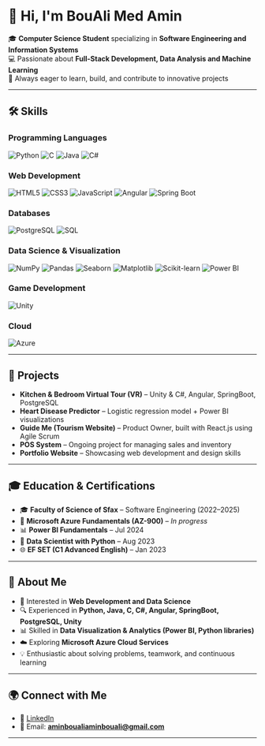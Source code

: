 # 👋 Hi, I'm BouAli Med Amin  

🎓 **Computer Science Student** specializing in **Software Engineering and Information Systems**  
💻 Passionate about **Full-Stack Development, Data Analysis and Machine Learning**  
🚀 Always eager to learn, build, and contribute to innovative projects  

---

## 🛠️ Skills

### Programming Languages  
![Python](https://img.shields.io/badge/Python-3776AB?style=for-the-badge&logo=python&logoColor=white)
![C](https://img.shields.io/badge/C-00599C?style=for-the-badge&logo=c&logoColor=white)
![Java](https://img.shields.io/badge/Java-ED8B00?style=for-the-badge&logo=openjdk&logoColor=white)
![C#](https://img.shields.io/badge/C%23-239120?style=for-the-badge&logo=c-sharp&logoColor=white)

### Web Development  
![HTML5](https://img.shields.io/badge/HTML5-E34F26?style=for-the-badge&logo=html5&logoColor=white)
![CSS3](https://img.shields.io/badge/CSS3-1572B6?style=for-the-badge&logo=css3&logoColor=white)
![JavaScript](https://img.shields.io/badge/JavaScript-F7DF1E?style=for-the-badge&logo=javascript&logoColor=black)
![Angular](https://img.shields.io/badge/Angular-DD0031?style=for-the-badge&logo=angular&logoColor=white)
![Spring Boot](https://img.shields.io/badge/Spring%20Boot-6DB33F?style=for-the-badge&logo=springboot&logoColor=white)

### Databases  
![PostgreSQL](https://img.shields.io/badge/PostgreSQL-316192?style=for-the-badge&logo=postgresql&logoColor=white)
![SQL](https://img.shields.io/badge/SQL-4479A1?style=for-the-badge&logo=database&logoColor=white)

### Data Science & Visualization  
![NumPy](https://img.shields.io/badge/Numpy-013243?style=for-the-badge&logo=numpy&logoColor=white)
![Pandas](https://img.shields.io/badge/Pandas-150458?style=for-the-badge&logo=pandas&logoColor=white)
![Seaborn](https://img.shields.io/badge/Seaborn-3776AB?style=for-the-badge&logo=python&logoColor=white)
![Matplotlib](https://img.shields.io/badge/Matplotlib-0C55A5?style=for-the-badge&logo=plotly&logoColor=white)
![Scikit-learn](https://img.shields.io/badge/Scikit--learn-F7931E?style=for-the-badge&logo=scikit-learn&logoColor=white)
![Power BI](https://img.shields.io/badge/Power%20BI-F2C811?style=for-the-badge&logo=powerbi&logoColor=black)

### Game Development  
![Unity](https://img.shields.io/badge/Unity-100000?style=for-the-badge&logo=unity&logoColor=white)

### Cloud  
![Azure](https://img.shields.io/badge/Microsoft%20Azure-0078D4?style=for-the-badge&logo=microsoftazure&logoColor=white)

---

## 📌 Projects

- **Kitchen & Bedroom Virtual Tour (VR)** – Unity & C#, Angular, SpringBoot, PostgreSQL  
- **Heart Disease Predictor** – Logistic regression model + Power BI visualizations  
- **Guide Me (Tourism Website)** – Product Owner, built with React.js using Agile Scrum  
- **POS System** – Ongoing project for managing sales and inventory  
- **Portfolio Website** – Showcasing web development and design skills  

---

## 🎓 Education & Certifications
- 🎓 **Faculty of Science of Sfax** – Software Engineering (2022–2025)  
- 📜 **Microsoft Azure Fundamentals (AZ-900)** – *In progress*  
- 📊 **Power BI Fundamentals** – Jul 2024  
- 🐍 **Data Scientist with Python** – Aug 2023  
- 🌐 **EF SET (C1 Advanced English)** – Jan 2023  

---
## 🌟 About Me
- 🎯 Interested in **Web Development and Data Science**  
- 🔍 Experienced in **Python, Java, C, C#, Angular, SpringBoot, PostgreSQL, Unity**  
- 📊 Skilled in **Data Visualization & Analytics (Power BI, Python libraries)**  
- ☁️ Exploring **Microsoft Azure Cloud Services**  
- 💡 Enthusiastic about solving problems, teamwork, and continuous learning  

---

## 🌍 Connect with Me  
- 💼 [LinkedIn](https://www.linkedin.com/in/bouali-medamin/)  
- 📧 Email: **aminboualiaminbouali@gmail.com**    

---
